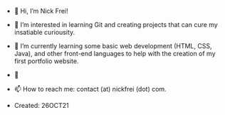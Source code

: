 - 👋 Hi, I’m Nick Frei!
- 👀 I’m interested in learning Git and creating projects that can cure my insatiable curiousity.
- 🌱 I’m currently learning some basic web development (HTML, CSS, Java), and other front-end languages to help with the creation of my first portfolio website. 
- 💞️ 
- 📫 How to reach me: contact (at) nickfrei (dot) com. 

- Created: 26OCT21
<!---
nickpfrei/nickpfrei is a ✨ special ✨ repository because its `README.md` (this file) appears on your GitHub profile.
You can click the Preview link to take a look at your changes.
--->
